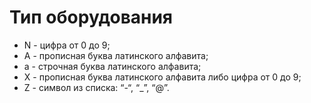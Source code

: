 # Тип оборудования

* N - цифра от 0 до 9;
* A - прописная буква латинского алфавита;
* a - строчная буква латинского алфавита;
* X - прописная буква латинского алфавита либо цифра от 0 до 9;
* Z - символ из списка: “-“, “_”, “@”.

